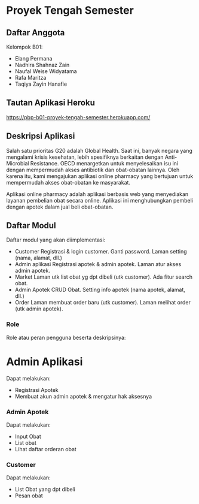 # Proyek Tengah Semester

## Daftar Anggota
Kelompok B01:
- Elang Permana
- Nadhira Shahnaz Zain
- Naufal Weise Widyatama
- Rafa Maritza
- Taqiya Zayin Hanafie

## Tautan Aplikasi Heroku
https://pbp-b01-proyek-tengah-semester.herokuapp.com/

## Deskripsi Aplikasi
Salah satu prioritas G20 adalah Global Health. Saat ini, banyak negara yang mengalami krisis kesehatan, lebih spesifiknya berkaitan dengan Anti-Microbial Resistance. OECD menargetkan untuk menyelesaikan isu ini dengan mempermudah akses antibiotik dan obat-obatan lainnya. Oleh karena itu, kami mengajukan aplikasi online pharmacy yang bertujuan untuk mempermudah akses obat-obatan ke masyarakat.

Aplikasi online pharmacy adalah aplikasi berbasis web yang menyediakan layanan pembelian obat secara online. Aplikasi ini menghubungkan pembeli dengan apotek dalam jual beli obat-obatan.

## Daftar Modul
Daftar modul yang akan diimplementasi:
- Customer
Registrasi & login customer. Ganti password. Laman setting (nama, alamat, dll.)
- Admin aplikasi
Registrasi apotek & admin apotek. Laman atur akses admin apotek.
- Market
Laman utk list obat yg dpt dibeli (utk customer). Ada fitur search obat.
- Admin Apotek
CRUD Obat. Setting info apotek (nama apotek, alamat, dll.)
- Order
Laman membuat order baru (utk customer). Laman melihat order (utk admin apotek).

### Role
Role atau peran pengguna beserta deskripsinya:

# Admin Aplikasi
Dapat melakukan:
- Registrasi Apotek
- Membuat akun admin apotek & mengatur hak aksesnya
### Admin Apotek
Dapat melakukan:
- Input Obat
- List obat
- Lihat daftar orderan obat

### Customer
Dapat melakukan:
- List Obat yang dpt dibeli
- Pesan obat
